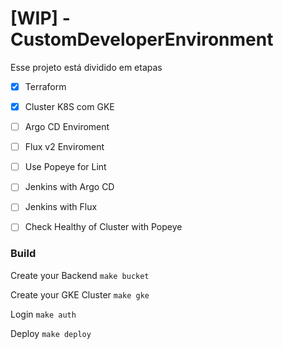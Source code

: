 # [WIP] - CustomDeveloperEnvironment


Esse projeto está dividido em etapas

- [x] Terraform
- [x] Cluster K8S com GKE
- [ ] Argo CD Enviroment
- [ ] Flux v2 Enviroment
- [ ] Use Popeye for Lint
- [ ] Jenkins with Argo CD
- [ ] Jenkins with Flux
- [ ] Check Healthy of Cluster with Popeye


### Build

Create your Backend
`make bucket`

Create your GKE Cluster
`make gke`

Login
`make auth` 

Deploy
`make deploy`